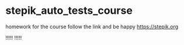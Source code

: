 # stepik_auto_tests_course
homework for the course
follow the link and be happy https://stepik.org

!!!!!
!!!!!
